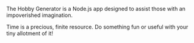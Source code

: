 The Hobby Generator is a Node.js app designed to assist those with an impoverished imagination.

Time is a precious, finite resource. Do something fun or useful with your tiny allotment of it!
